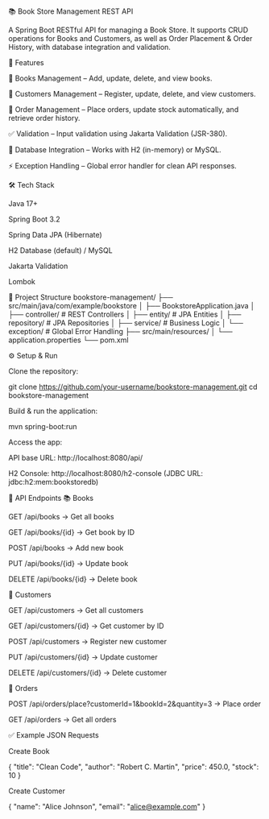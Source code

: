 📚 Book Store Management REST API

A Spring Boot RESTful API for managing a Book Store.
It supports CRUD operations for Books and Customers, as well as Order Placement & Order History, with database integration and validation.

🚀 Features

📖 Books Management – Add, update, delete, and view books.

👤 Customers Management – Register, update, delete, and view customers.

🛒 Order Management – Place orders, update stock automatically, and retrieve order history.

✅ Validation – Input validation using Jakarta Validation (JSR-380).

💾 Database Integration – Works with H2 (in-memory) or MySQL.

⚡ Exception Handling – Global error handler for clean API responses.

🛠️ Tech Stack

Java 17+

Spring Boot 3.2

Spring Data JPA (Hibernate)

H2 Database (default) / MySQL

Jakarta Validation

Lombok

📂 Project Structure
bookstore-management/
 ├── src/main/java/com/example/bookstore
 │   ├── BookstoreApplication.java
 │   ├── controller/     # REST Controllers
 │   ├── entity/         # JPA Entities
 │   ├── repository/     # JPA Repositories
 │   ├── service/        # Business Logic
 │   └── exception/      # Global Error Handling
 ├── src/main/resources/
 │   └── application.properties
 └── pom.xml

⚙️ Setup & Run

Clone the repository:

git clone https://github.com/your-username/bookstore-management.git
cd bookstore-management


Build & run the application:

mvn spring-boot:run


Access the app:

API base URL: http://localhost:8080/api/

H2 Console: http://localhost:8080/h2-console (JDBC URL: jdbc:h2:mem:bookstoredb)

🔗 API Endpoints
📚 Books

GET /api/books → Get all books

GET /api/books/{id} → Get book by ID

POST /api/books → Add new book

PUT /api/books/{id} → Update book

DELETE /api/books/{id} → Delete book

👤 Customers

GET /api/customers → Get all customers

GET /api/customers/{id} → Get customer by ID

POST /api/customers → Register new customer

PUT /api/customers/{id} → Update customer

DELETE /api/customers/{id} → Delete customer

🛒 Orders

POST /api/orders/place?customerId=1&bookId=2&quantity=3 → Place order

GET /api/orders → Get all orders

✅ Example JSON Requests

Create Book

{
  "title": "Clean Code",
  "author": "Robert C. Martin",
  "price": 450.0,
  "stock": 10
}


Create Customer

{
  "name": "Alice Johnson",
  "email": "alice@example.com"
}
